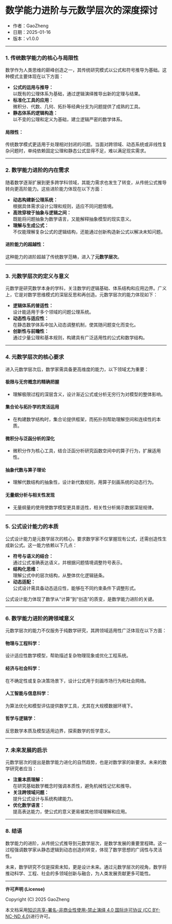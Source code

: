 # **数学能力进阶与元数学层次的深度探讨**

- 作者：GaoZheng
- 日期：2025-01-16
- 版本：v1.0.0

---

### **1. 传统数学能力的核心与局限性**

数学作为人类思维的巅峰创造之一，其传统研究模式以公式和符号推导为基础。这种模式主要体现在以下方面：

- **公式的运用与推导：**  
  以既有的公理体系为基础，通过逻辑演绎推导出新的定理与结果。
- **标准化工具的应用：**  
  微积分、代数、几何、拓扑等经典分支为问题提供了成熟的工具。
- **静态体系的逻辑构造：**  
  以不变的公理和定义为基础，建立逻辑严密的数学体系。

#### **局限性：**  
传统数学模式更适用于处理相对封闭的问题。当面对跨领域、动态系统或非线性复杂问题时，单纯依赖固定公理和静态公式显得不足，难以满足现实需求。

---

### **2. 数学能力进阶的内在需求**

随着数学逐渐扩展到更多跨学科领域，其能力需求也发生了转变，从传统公式推导转向更高阶能力。这些进阶能力体现在以下方面：

- **动态构建新公理系统：**  
  根据具体需求设计公理和规则，适应不同问题情境。
- **高效穿梭于抽象与逻辑之间：**  
  既能将问题抽象为数学语言，又能解释抽象模型的现实意义。
- **理解与生成公式：**  
  不仅能理解复杂公式的逻辑结构，还能通过创新构造新公式以解决未知问题。

#### **进阶能力的超越性：**  
这种能力的进阶超越了传统数学范畴，进入了**元数学层次**。

---

### **3. 元数学层次的定义与意义**

元数学是研究数学本身的学科，关注数学的逻辑基础、体系结构和应用边界。广义上，它是对数学思维模式的深层反思和再创造。元数学层次的能力体现如下：

- **逻辑体系的普适性：**  
  设计能适用于多个领域的问题公理系统。
- **动态性与适应性：**  
  在静态数学体系中加入动态调整机制，使其随问题变化而变化。
- **创新性与前瞻性：**  
  通过少量公理和基本规则，构建具有广泛适用性的公式和数学结构。

---

### **4. 元数学层次的核心要求**

进入元数学层次后，数学家需具备更高维度的能力，以下领域尤为重要：

#### **极限与无穷概念的精确把握**
- 理解极限过程的深层含义，设计渐近公式或分析无穷行为对模型的整体影响。

#### **集合论与拓扑学的灵活运用**
- 在构建数学结构时，集合论提供框架，而拓扑则帮助理解空间和连续性的本质。

#### **微积分与泛函分析的深化**
- 微积分作为核心工具，结合泛函分析研究函数空间中的算子行为，扩展适用性。

#### **抽象代数与算子理论**
- 理解代数结构的抽象性，设计新代数规则，用算子刻画系统的动态行为。

#### **无量纲分析与相关性发现**
- 无量纲量的使用使数学模型更具普适性，相关性分析揭示数据深层规律。

---

### **5. 公式设计能力的本质**

公式设计能力是元数学层次的核心，要求数学家不仅掌握现有公式，还需创造性生成新公式。这一能力依赖以下几点：

- **符号与语义的结合：**  
  通过公式准确表达语义，并根据问题情境调整符号表示。
- **结构化思维：**  
  理解公式中的层次结构，从整体优化逻辑链条。
- **动态适配：**  
  公式设计需具备动态适应性，能够在不同约束条件下调整形式。

公式设计能力体现了数学从“计算”到“创造”的质变，是数学能力进阶的关键。

---

### **6. 数学能力进阶的跨领域意义**

元数学层次的能力不仅服务于纯数学研究，其跨领域适用性广泛体现在以下方面：

#### **物理与工程科学：**
设计适应性数学模型，帮助描述复杂物理现象或优化工程系统。

#### **经济与社会科学：**
在不确定性或复杂决策场景下，设计公式用于刻画市场行为和社会网络。

#### **人工智能与信息科学：**
为算法优化和模型评估提供数学工具，尤其在大规模数据环境下。

#### **哲学与逻辑学：**
反思数学本质及模型适用边界，探索数学的哲学意义。

---

### **7. 未来发展的启示**

元数学层次的提出是数学能力进化的自然趋势，也是对数学家的新要求。未来的数学研究者应当：

- **注重本质理解：**  
  在研究基础数学概念时强调本质性，避免机械性记忆和推导。
- **关注跨领域问题：**  
  提升公式设计与系统构建能力。
- **优化数学语言：**  
  提高表达能力，使公式的意义更易被其他领域理解和应用。

---

### **8. 结语**

数学能力的进阶，从传统公式推导到元数学层次，是数学发展的重要里程碑。这一过程强调数学家从静态逻辑到动态创造的转变，体现了数学思想的广阔性与灵活性。

未来，数学研究不仅是探索未知，更是设计未来。通过元数学层次的视角，数学将推动科学、工程、社会的多领域创新与融合，为人类发展贡献更多可能性。

---

**许可声明 (License)**

Copyright (C) 2025 GaoZheng 

本文档采用[知识共享-署名-非商业性使用-禁止演绎 4.0 国际许可协议 (CC BY-NC-ND 4.0)](https://creativecommons.org/licenses/by-nc-nd/4.0/deed.zh-Hans)进行许可。
